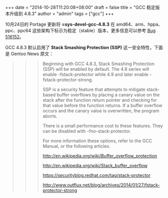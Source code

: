 +++
date = "2014-10-28T11:20:08+08:00"
draft = false
title = "GCC 稳定版本升级到 4.8.3"
author = "admin"
tags = ["gcc"]
+++

10月24日的 Portage 更新将 **=sys-devel-gcc-4.8.3** 在 amd64、arm、hppa、ppc、ppc64 这些架构下标示为稳定（stable）版本，更多信息可以参考 [Bug 516152](https://bugs.gentoo.org/show_bug.cgi?id=516152)。
<!--more-->

GCC 4.8.3 默认启用了 **Stack Smashing Protection (SSP)** 这一安全特性，下面是 Gentoo News 原文：

>>> Beginning with GCC 4.8.3, Stack Smashing Protection (SSP) will be enabled by default.  The 4.8 series will enable -fstack-protector while 4.9 and later enable -fstack-protector-strong.
>>>
>>> SSP is a security feature that attempts to mitigate stack-based buffer overflows by placing a canary value on the stack after the function return pointer and checking for that value before the function returns. If a buffer overflow occurs and the canary value is overwritten, the program aborts.
>>> 
>>> There is a small performance cost to these features.  They can be disabled with -fno-stack-protector.
>>>
>>> For more information these options, refer to the GCC Manual, or the following articles.
>>>
>>> http://en.wikipedia.org/wiki/Buffer_overflow_protection
>>>
>>> http://en.wikipedia.org/wiki/Stack_buffer_overflow
>>>
>>> https://securityblog.redhat.com/tag/stack-protector
>>>
>>> http://www.outflux.net/blog/archives/2014/01/27/fstack-protector-strong
